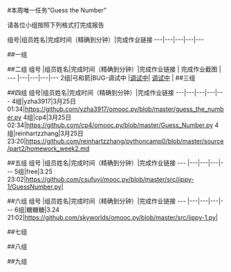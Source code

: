 #本周唯一任务“Guess the Number”

请各位小组按照下列格式打完成报告

组号|组员姓名|完成时间（精确到分钟）|完成作业链接
---|---|---|---|---



##一组

##二组
组号 |组员姓名|完成时间（精确到分钟）|完成作业链接 | 完成作业截图 |
--- |---|---|---|---
2组|弓和箭|BUG-调试中 |[调试中]()| [调试中]() |
##三组

##四组
组号|组员姓名|完成时间（精确到分钟）|完成作业链接
---|---|---|---|---
4组|yzha3917|3月25日 01:34|https://github.com/yzha3917/omooc.py/blob/master/guess_the_number.py
4组|cp4|3月25日 02:34|https://github.com/cp4/omooc.py/blob/master/Guess_Number.py
4组|reinhartzzhang|3月25日 23:20|https://github.com/reinhartzzhang/pythoncamp0/blob/master/source/part2/homework_week2.md




##五组
组号 |组员姓名|完成时间（精确到分钟）|完成作业链接
--- |---|---|---|---
5组|free|3.25 23:02|https://github.com/csufuyi/mooc.py/blob/master/src/iippy-1/GuessNumber.py|



##六组
组号 |组员姓名|完成时间（精确到分钟）|完成作业链接
--- |---|---|---|---
6组|糖糖糖|3.24 21:02|https://github.com/skyworlds/omooc.py/blob/master/src/iippy-1.py|

##七组

##八组

##九组
